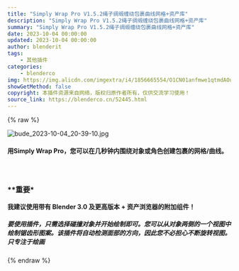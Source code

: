 ```yaml
---
title: "Simply Wrap Pro V1.5.2绳子绸缎缠绕包裹曲线网格+资产库"
description: "Simply Wrap Pro V1.5.2绳子绸缎缠绕包裹曲线网格+资产库"
summary: "Simply Wrap Pro V1.5.2绳子绸缎缠绕包裹曲线网格+资产库"
date: 2023-10-04 00:00:00
updated: 2023-10-04 00:00:00
author: blenderit
tags: 
    - 其他插件
categories:
    - blenderco
img: https://img.alicdn.com/imgextra/i4/1856665554/O1CN01anfmwe1qtmdAOuVlK_!!1856665554.jpg
showGetMethod: false
copyright: 本插件资源来自网络，版权归原作者所有，仅供交流学习使用！
source_link: https://blenderco.cn/52445.html
---
```


{% raw %}
<p><img class="aligncenter" src="https://img.alicdn.com/imgextra/i4/1856665554/O1CN01anfmwe1qtmdAOuVlK_!!1856665554.jpg" alt="bude_2023-10-04_20-39-10.jpg"></p><h4><b>用Simply Wrap Pro，您可以在几秒钟内围绕对象或角色创建包裹的网格/曲线。</b></h4><h3><b> </b></h3><h3><b>**重要*</b></h3><p><b>我建议使用带有 Blender 3.0 及更高版本 + 资产浏览器的附加组件！</b></p><h5>要使用插件，只需选择碰撞对象并开始绘制即可。您可以从对象两侧的一个视图中绘制锯齿形图案。该插件将自动检测面部的方向，因此您不必担心不断旋转视图。只专注于绘画</h5>
<div style="display: none">blenderco</div>
{% endraw %}